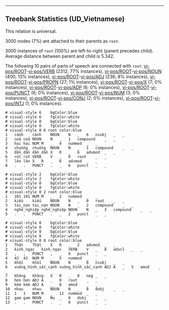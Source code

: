 

--------------------------------------------------------------------------------

## Treebank Statistics (UD_Vietnamese)

This relation is universal.

3000 nodes (7%) are attached to their parents as `root`.

3000 instances of `root` (100%) are left-to-right (parent precedes child).
Average distance between parent and child is 5.342.

The following 10 pairs of parts of speech are connected with `root`: [vi-pos/ROOT]()-[vi-pos/VERB]() (2312; 77% instances), [vi-pos/ROOT]()-[vi-pos/NOUN]() (400; 13% instances), [vi-pos/ROOT]()-[vi-pos/ADJ]() (236; 8% instances), [vi-pos/ROOT]()-[vi-pos/PROPN]() (27; 1% instances), [vi-pos/ROOT]()-[vi-pos/X]() (7; 0% instances), [vi-pos/ROOT]()-[vi-pos/ADP]() (6; 0% instances), [vi-pos/ROOT]()-[vi-pos/PUNCT]() (6; 0% instances), [vi-pos/ROOT]()-[vi-pos/NUM]() (3; 0% instances), [vi-pos/ROOT]()-[vi-pos/CONJ]() (2; 0% instances), [vi-pos/ROOT]()-[vi-pos/INTJ]() (1; 0% instances).


~~~ conllu
# visual-style 6	bgColor:blue
# visual-style 6	fgColor:white
# visual-style 0	bgColor:blue
# visual-style 0	fgColor:white
# visual-style 0 6 root	color:blue
1	cánh	cánh	NOUN	N	_	6	nsubj	_	_
2	cửa	cửa	NOUN	N	_	1	compound	_	_
3	hai	hai	NUM	M	_	4	nummod	_	_
4	chuồng	chuồng	NOUN	N	_	1	compound	_	_
5	dần_dần	dần_dần	X	R	_	6	advmod	_	_
6	rút	rút	VERB	V	_	0	root	_	_
7	lên	lên	X	R	_	6	advmod	_	_
8	.	.	PUNCT	.	_	6	punct	_	_

~~~


~~~ conllu
# visual-style 2	bgColor:blue
# visual-style 2	fgColor:white
# visual-style 0	bgColor:blue
# visual-style 0	fgColor:white
# visual-style 0 2 root	color:blue
1	101	101	NUM	M	_	2	nummod	_	_
2	kiểu	kiểu	NOUN	N	_	0	root	_	_
3	tai_nạn	tai_nạn	NOUN	N	_	2	compound	_	_
4	nghề_nghiệp	nghề_nghiệp	NOUN	N	_	3	compound	_	_
5	.	.	PUNCT	.	_	2	punct	_	_

~~~


~~~ conllu
# visual-style 8	bgColor:blue
# visual-style 8	fgColor:white
# visual-style 0	bgColor:blue
# visual-style 0	fgColor:white
# visual-style 0 8 root	color:blue
1	Thật	Thật	X	R	_	2	advmod	_	_
2	kinh_ngạc	kinh_ngạc	VERB	V	_	8	advcl	_	_
3	,	,	PUNCT	,	_	8	punct	_	_
4	42	42	NUM	M	_	5	nummod	_	_
5	khối	khối	NOUN	N	_	8	nsubj	_	_
6	vuông_hình_sắc_cạnh	vuông_hình_sắc_cạnh	ADJ	A	_	5	amod	_	_
7	không	không	X	R	_	8	neg	_	_
8	hơn	hơn	ADJ	A	_	0	root	_	_
9	kém	kém	ADJ	A	_	8	amod	_	_
10	nhau	nhau	NOUN	N	_	8	dobj	_	_
11	1	1	NUM	M	_	12	nummod	_	_
12	gam	gam	NOUN	Nu	_	8	dobj	_	_
13	.	.	PUNCT	.	_	8	punct	_	_

~~~



